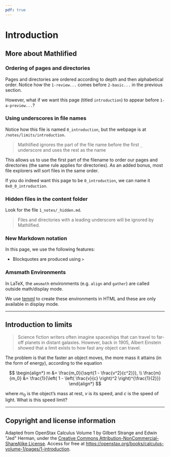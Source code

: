 ```yaml
---
pdf: true
---
```


# Introduction

## More about Mathlified

### Ordering of pages and directories

Pages and directories are ordered according to depth and then alphabetical order. Notice how the
`1-review...` comes before `2-basic...` in the previous section.

However, what if we want this page (titled `introduction`) to appear before `1-a-preview...`?

### Using underscores in file names

Notice how this file is named `0_introduction`, but the webpage is at `/notes/limits/introduction`.

> Mathlified ignores the part of the file name before the first `_` underscore and uses the rest as
> the name

This allows us to use the first part of the filename to order our pages and directories (the same
rule applies for directories). As an added bonus, most file explorers will sort files in the same
order.

If you do indeed want this page to be `0_introduction`, we can name it `0x0_0_introduction`.

### Hidden files in the content folder

Look for the file `1_notes/_hidden.md`.

> Files and directories with a leading underscore will be ignored by Mathlified.

### New Markdown notation

In this page, we use the following features:

- Blockquotes are produced using `>`

### Amsmath Environments

In LaTeX, the `amsmath` environments (e.g. `align` and `gather`) are called outside math/display
mode.

We use [temml](https://temml.org) to create these environments in HTML and these are only available
in display mode.

---

## Introduction to limits

> Science fiction writers often imagine spaceships that can travel to far-off planets in distant
> galaxies. However, back in 1905, Albert Einstein showed that a limit exists to how fast any object
> can travel.

The problem is that the faster an object moves, the more mass it attains (in the form of energy),
according to the equation

$$
\begin{align*} m &= \frac{m_0}{\sqrt{1 - \frac{v^2}{c^2}}}, \\ \frac{m}{m_0} &= \frac{1}{\left(
1 - \left( \frac{v}{c} \right)^2 \right)^{\frac{1}{2}}} \end{align*}
$$

where $m_0$ is the object’s mass at rest, $v$ is its speed, and $c$ is the speed of light. What is
this speed limit?

---

## Copyright and license information

Adapted from OpenStax Calculus Volume 1 by Gilbert Strange and Edwin "Jed" Herman, under the
[Creative Commons Attribution-NonCommercial-ShareAlike License](http://creativecommons.org/licenses/by-nc-sa/4.0/).
Access for free at <https://openstax.org/books/calculus-volume-1/pages/1-introduction>.
